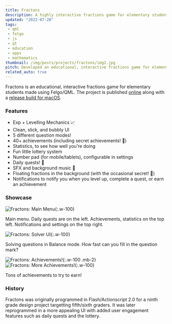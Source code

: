 ```yaml
---
title: Fractons
description: A highly interactive fractions game for elementary students made using Felgo/QML.
updated: "2022-07-28"
tags:
 - qml
 - felgo
 - js
 - qt
 - education
 - apps
 - mathematics
thumbnail: /img/posts/projects/fractons/img2.jpg
pitch: Developed an educational, interactive fractions game for elementary students using Felgo/QML complete with levelling mechanism, achievements, daily quests, SFX/BGM, and settings.
related_auto: true
---
```


Fractons is an educational, interactive fractions game for elementary students made using Felgo/QML. The project is published [online](https://github.com/TrebledJ/fractons) along with a [release build for macOS](https://github.com/TrebledJ/fractons/releases/tag/v1.0).

### Features
* Exp + Levelling Mechanics 📈
* Clean, slick, and bubbly UI
* 5 different question modes!
* 40+ achievements (including secret achievements! 🤫)
* Statistics, to see how well you're doing
* Fun little lottery system
* Number pad (for mobile/tablets), configurable in settings
* Daily quests! 🤠
* SFX and background music 🎵
* Floating fractions in the background (with the occasional secret! 🤫)
* Notifications to notify you when you level up, complete a quest, or earn an achievement

### Showcase
![Fractons: Main Menu](/img/posts/projects/fractons/img2.jpg){:.w-100}

Main menu. Daily quests are on the left. Achievements, statistics on the top left. Notifications and settings on the top right.

![Fractons: Solver UI](/img/posts/projects/fractons/img4.jpg){:.w-100}

Solving questions in Balance mode. How fast can you fill in the question mark?

![Fractons: Achievements!](/img/posts/projects/fractons/img5.jpg){:.w-100 .mb-2}
![Fractons: More Achievements!](/img/posts/projects/fractons/img6.jpg){:.w-100}

Tons of achievements to try to earn!

### History
Fractons was originally programmed in Flash/Actionscript 2.0 for a ninth grade design project targetting fifth/sixth graders. It was later reprogrammed in a more appealing UI with added user engagement features such as daily quests and the lottery.
